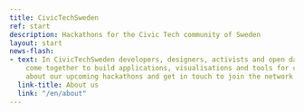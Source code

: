 ```yaml
---
title: CivicTechSweden
ref: start
description: Hackathons for the Civic Tech community of Sweden
layout: start
news-flash:
- text: In CivicTechSweden developers, designers, activists and open data enthusiasts
    come together to build applications, visualisations and tools for citizens. Read
    about our upcoming hackathons and get in touch to join the network!
  link-title: About us
  link: "/en/about"
---
```


